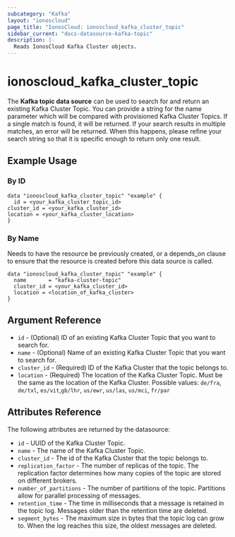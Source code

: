 ```yaml
---
subcategory: "Kafka"
layout: "ionoscloud"
page_title: "IonosCloud: ionoscloud_kafka_cluster_topic"
sidebar_current: "docs-datasource-kafka-topic"
description: |-
  Reads IonosCloud Kafka Cluster objects.
---
```


# ionoscloud_kafka_cluster_topic

The **Kafka topic data source** can be used to search for and return an existing Kafka Cluster Topic.
You can provide a string for the name parameter which will be compared with provisioned Kafka Cluster Topics.
If a single match is found, it will be returned. If your search results in multiple matches, an error will be returned.
When this happens, please refine your search string so that it is specific enough to return only one result.

## Example Usage

### By ID

```hcl
data "ionoscloud_kafka_cluster_topic" "example" {
  id = <your_kafka_cluster_topic_id>
cluster_id = <your_kafka_cluster_id>
location = <your_kafka_cluster_location>
}
```

### By Name

Needs to have the resource be previously created, or a depends_on clause to ensure that the resource is created before
this data source is called.

```hcl
data "ionoscloud_kafka_cluster_topic" "example" {
  name       = "kafka-cluster-topic"
  cluster_id = <your_kafka_cluster_id>
  location = <location_of_kafka_cluster>
}
```

## Argument Reference

* `id` - (Optional) ID of an existing Kafka Cluster Topic that you want to search for.
* `name` - (Optional) Name of an existing Kafka Cluster Topic that you want to search for.
* `cluster_id` - (Required) ID of the Kafka Cluster that the topic belongs to.
* `location` - (Required) The location of the Kafka Cluster Topic. Must be the same as the location of the Kafka
  Cluster. Possible values: `de/fra`, `de/txl`, `es/vit`,`gb/lhr`, `us/ewr`, `us/las`, `us/mci`, `fr/par`

## Attributes Reference

The following attributes are returned by the datasource:

* `id` - UUID of the Kafka Cluster Topic.
* `name` - The name of the Kafka Cluster Topic.
* `cluster_id` - The id of the Kafka Cluster that the topic belongs to.
* `replication_factor` - The number of replicas of the topic. The replication factor determines how many copies of the
  topic are stored on different brokers.
* `number_of_partitions` - The number of partitions of the topic. Partitions allow for parallel processing of messages.
* `retention_time` - The time in milliseconds that a message is retained in the topic log. Messages older than the
  retention time are deleted.
* `segment_bytes` - The maximum size in bytes that the topic log can grow to. When the log reaches this size, the oldest
  messages are deleted.
